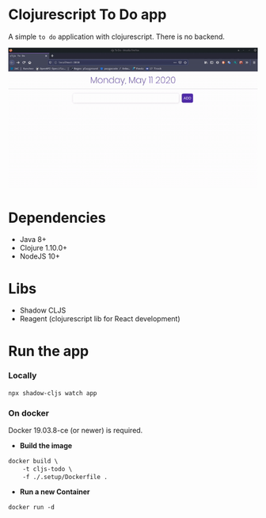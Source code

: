 # Clojurescript To Do app

A simple `to do` application with clojurescript. There is no backend.

<p align="center">
  <img alt="App Demo" src="https://raw.githubusercontent.com/YuhriBernardes/cljs-to-do-app/master/doc/app.gif">
</p>

# Dependencies

- Java 8+
- Clojure 1.10.0+
- NodeJS 10+

# Libs

- Shadow CLJS
- Reagent (clojurescript lib for React development)

# Run the app

### Locally

```shell
npx shadow-cljs watch app
```

### On docker

Docker 19.03.8-ce (or newer) is required.

- **Build the image**
```shell
docker build \
    -t cljs-todo \
    -f ./.setup/Dockerfile .
```

- **Run a new Container**

```shell
docker run -d
```
